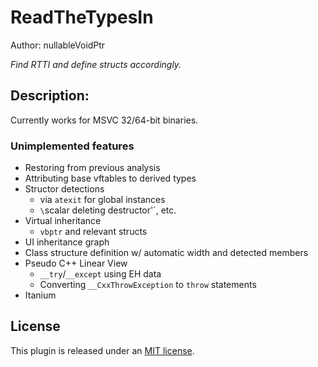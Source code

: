# ReadTheTypesIn
Author: nullableVoidPtr

_Find RTTI and define structs accordingly._

## Description:
Currently works for MSVC 32/64-bit binaries.

### Unimplemented features
* Restoring from previous analysis
* Attributing base vftables to derived types
* Structor detections
  * via `atexit` for global instances
  * `\`scalar deleting destructor'`, etc.
* Virtual inheritance
  * `vbptr` and relevant structs
* UI inheritance graph
* Class structure definition w/ automatic width and detected members
* Pseudo C++ Linear View
  * `__try`/`__except` using EH data
  * Converting `__CxxThrowException` to `throw` statements
* Itanium

## License

This plugin is released under an [MIT license](./license).

